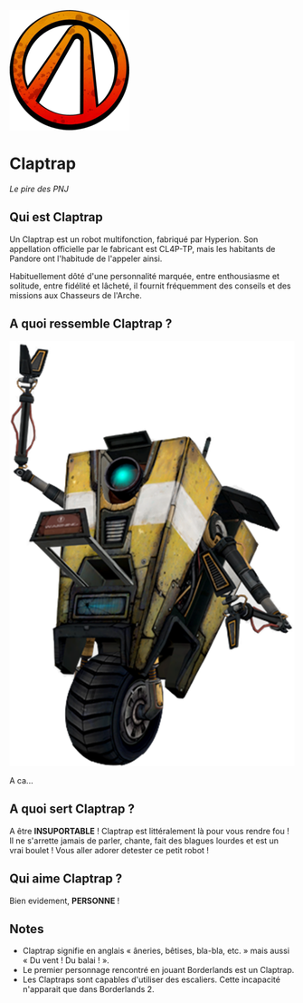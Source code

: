 ![logo de l'arche](img\logo-arche.png)
# Claptrap
_Le pire des PNJ_

## Qui est Claptrap

Un Claptrap est un robot multifonction, fabriqué par Hyperion. Son appellation officielle par le fabricant est CL4P-TP, mais les habitants de Pandore ont l'habitude de l'appeler ainsi.

Habituellement dôté d'une personnalité marquée, entre enthousiasme et solitude, entre fidélité et lâcheté, il fournit fréquemment des conseils et des missions aux Chasseurs de l'Arche. 

## A quoi ressemble Claptrap ?

![Image de Claptrap](img\claptrap.png)

A ca...

## A quoi sert Claptrap ?

A être __INSUPORTABLE__ ! Claptrap est littéralement là pour vous rendre fou ! Il ne s'arrette jamais de parler, chante, fait des blagues lourdes et est un vrai boulet ! Vous aller adorer detester ce petit robot !

## Qui aime Claptrap ?

Bien evidement, __PERSONNE__ !

## Notes

- Claptrap signifie en anglais « âneries, bêtises, bla-bla, etc. » mais aussi « Du vent ! Du balai ! ».
- Le premier personnage rencontré en jouant Borderlands est un Claptrap.
- Les Claptraps sont capables d'utiliser des escaliers. Cette incapacité n'apparait que dans Borderlands 2.